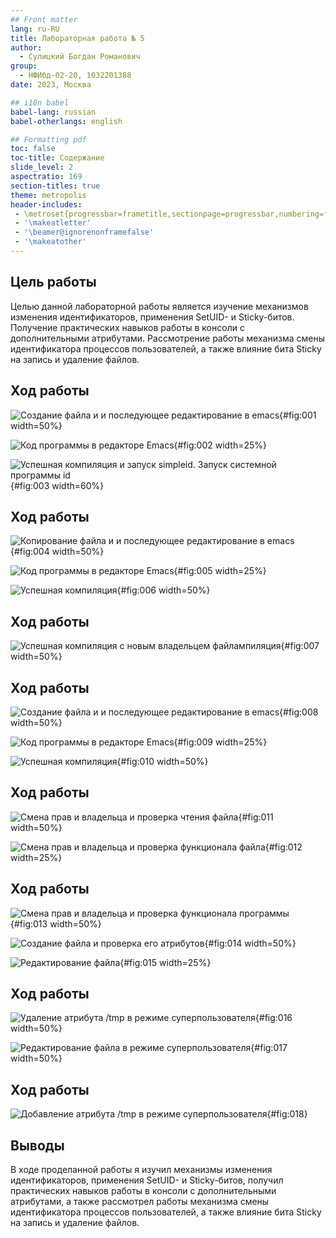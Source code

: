 ```yaml
---
## Front matter
lang: ru-RU
title: Лабораторная работа № 5
author:
  - Сулицкий Богдан Романович
group:
  - НФИбд-02-20, 1032201388
date: 2023, Москва

## i18n babel
babel-lang: russian
babel-otherlangs: english

## Formatting pdf
toc: false
toc-title: Содержание
slide_level: 2
aspectratio: 169
section-titles: true
theme: metropolis
header-includes:
 - \metroset{progressbar=frametitle,sectionpage=progressbar,numbering=fraction}
 - '\makeatletter'
 - '\beamer@ignorenonframefalse'
 - '\makeatother'
---
```


## Цель работы

Целью данной лабораторной работы является изучение механизмов изменения идентификаторов, применения SetUID- и Sticky-битов. Получение практических навыков работы в консоли с дополнительными атрибутами. Рассмотрение работы механизма смены идентификатора процессов пользователей, а также влияние бита Sticky на запись и удаление файлов.

## Ход работы

![Создание файла и и последующее редактирование в emacs](./image/img1.png){#fig:001 width=50%}

![Код программы в редакторе Emacs](./image/img2.png){#fig:002 width=25%}

![Успешная компиляция и запуск simpleid. Запуск системной программы id](./image/img3.png){#fig:003 width=60%}

## Ход работы

![Копирование файла и и последующее редактирование в emacs](./image/img4.png){#fig:004 width=50%}

![Код программы в редакторе Emacs](./image/img5.png){#fig:005 width=25%}

![Успешная компиляция](./image/img6.png){#fig:006 width=50%}

## Ход работы

![Успешная компиляция с новым владельцем файлампиляция](./image/img7.png){#fig:007 width=50%}

## Ход работы

![Создание файла и и последующее редактирование в emacs](./image/img8.png){#fig:008 width=50%}

![Код программы в редакторе Emacs](./image/img9.png){#fig:009 width=25%}

![Успешная компиляция](./image/img10.png){#fig:010 width=50%}

## Ход работы

![Смена прав и владельца и проверка чтения файла](./image/img11.png){#fig:011 width=50%}

![Смена прав и владельца и проверка функционала файла](./image/img12.png){#fig:012 width=25%}

## Ход работы

![Смена прав и владельца и проверка функционала программы](./image/img13.png){#fig:013 width=50%}

![Создание файла и проверка его атрибутов](./image/img14.png){#fig:014 width=50%}

![Редактирование файла](./image/img15.png){#fig:015 width=25%}

## Ход работы

![Удаление атрибута /tmp в режиме суперпользователя](./image/img16.png){#fig:016 width=50%}

![Редактирование файла в режиме суперпользователя](./image/img17.png){#fig:017 width=50%}

## Ход работы

![Добавление атрибута /tmp в режиме суперпользователя](./image/img18.png){#fig:018}

## Выводы

В ходе проделанной работы я изучил механизмы изменения идентификаторов, применения SetUID- и Sticky-битов, получил практических навыков работы в консоли с дополнительными атрибутами, а также рассмотрел работы механизма смены идентификатора процессов пользователей, а также влияние бита Sticky на запись и удаление файлов.